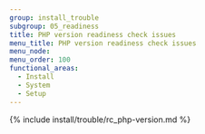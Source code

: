 ```yaml
---
group: install_trouble
subgroup: 05_readiness
title: PHP version readiness check issues
menu_title: PHP version readiness check issues
menu_node:
menu_order: 100
functional_areas:
  - Install
  - System
  - Setup
---
```


{% include install/trouble/rc_php-version.md %}
